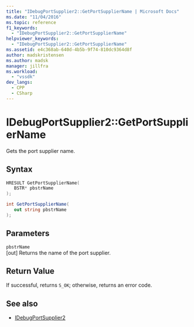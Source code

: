 ```yaml
---
title: "IDebugPortSupplier2::GetPortSupplierName | Microsoft Docs"
ms.date: "11/04/2016"
ms.topic: reference
f1_keywords:
  - "IDebugPortSupplier2::GetPortSupplierName"
helpviewer_keywords:
  - "IDebugPortSupplier2::GetPortSupplierName"
ms.assetid: e4c368ab-640d-4b5b-9f74-810dc9364d8f
author: madskristensen
ms.author: madsk
manager: jillfra
ms.workload:
  - "vssdk"
dev_langs:
  - CPP
  - CSharp
---
```

# IDebugPortSupplier2::GetPortSupplierName
Gets the port supplier name.

## Syntax

```cpp
HRESULT GetPortSupplierName( 
   BSTR* pbstrName
);
```

```csharp
int GetPortSupplierName( 
   out string pbstrName
);
```

## Parameters
`pbstrName`\
[out] Returns the name of the port supplier.

## Return Value
 If successful, returns `S_OK`; otherwise, returns an error code.

## See also
- [IDebugPortSupplier2](../../../extensibility/debugger/reference/idebugportsupplier2.md)